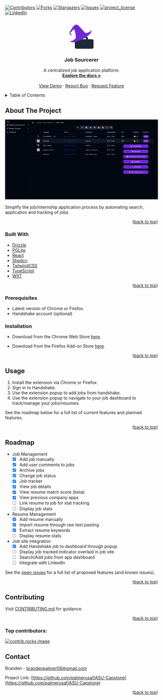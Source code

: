 <!-- Improved compatibility of back to top link: See: https://github.com/othneildrew/Best-README-Template/pull/73 -->

<a id="readme-top"></a>

<!--
*** Thanks for checking out the Best-README-Template. If you have a suggestion
*** that would make this better, please fork the repo and create a pull request
*** or simply open an issue with the tag "enhancement".
*** Don't forget to give the project a star!
*** Thanks again! Now go create something AMAZING! :D
-->

<!-- PROJECT SHIELDS -->
<!--
*** I'm using markdown "reference style" links for readability.
*** Reference links are enclosed in brackets [ ] instead of parentheses ( ).
*** See the bottom of this document for the declaration of the reference variables
*** for contributors-url, forks-url, etc. This is an optional, concise syntax you may use.
*** https://www.markdownguide.org/basic-syntax/#reference-style-links
-->

[![Contributors][contributors-shield]][contributors-url]
[![Forks][forks-shield]][forks-url]
[![Stargazers][stars-shield]][stars-url]
[![Issues][issues-shield]][issues-url]
[![project_license][license-shield]][license-url]
[![LinkedIn][linkedin-shield]][linkedin-url]

<!-- PROJECT LOGO -->
<br />
<div align="center">
  <a href="https://github.com/palmerusaf/ASU-Capstone">
    <img src="./public/wxt.svg" alt="Logo" width="80" height="80">
  </a>

<h3 align="center">Job Sourcerer</h3>

  <p align="center">
A centralized job application platform.
    <br />
    <a href="https://github.com/palmerusaf/ASU-Capstone"><strong>Explore the docs »</strong></a>
    <br />
    <br />
    <a href="./screen-shots/archive-demo.mp4">View Demo</a>
    &middot;
    <a href="https://github.com/palmerusaf/ASU-Capstone/issues/new?labels=bug&template=bug-report---.md">Report Bug</a>
    &middot;
    <a href="https://github.com/palmerusaf/ASU-Capstone/issues/new?labels=enhancement&template=feature-request---.md">Request Feature</a>
  </p>
</div>

<!-- TABLE OF CONTENTS -->
<details>
  <summary>Table of Contents</summary>
  <ol>
    <li>
      <a href="#about-the-project">About The Project</a>
      <ul>
        <li><a href="#built-with">Built With</a></li>
        <li><a href="#prerequisites">Prerequisites</a></li>
        <li><a href="#installation">Installation</a></li>
      </ul>
    </li>
    <li><a href="#usage">Usage</a></li>
    <li><a href="#roadmap">Roadmap</a></li>
    <li><a href="#contributing">Contributing</a></li>
    <li><a href="#contact">Contact</a></li>
  </ol>
</details>

<!-- ABOUT THE PROJECT -->

## About The Project

[![Job Sourcerer Prototype Screen Shot][product-screenshot]](https://github.com/palmerusaf/ASU-Capstone)

Simplify the job/internship application process by automating search, application and tracking of jobs.

<p align="right">(<a href="#readme-top">back to top</a>)</p>

### Built With

- [Drizzle](https://orm.drizzle.team/docs/overview)
- [PGLite](https://pglite.dev/)
- [React](https://react.dev/)
- [Shadcn](https://ui.shadcn.com/)
- [TailwindCSS](https://tailwindcss.com/)
- [TypeScript](https://www.typescriptlang.org/docs/)
- [WXT](https://wxt.dev/guide/introduction.html)

<p align="right">(<a href="#readme-top">back to top</a>)</p>

### Prerequisites

- Latest version of Chrome or Firefox.
- Handshake account (optional)

### Installation

- Download from the Chrome Web Store [here](https://chromewebstore.google.com/detail/job-sourcerer/iilhhpgfemomamfecgiaaooobfbjjhpc).

- Download from the Firefox Add-on Store [here](https://addons.mozilla.org/en-US/firefox/addon/job-sourcerer/).

<p align="right">(<a href="#readme-top">back to top</a>)</p>

<!-- USAGE EXAMPLES -->

## Usage

1. Install the extension via Chrome or Firefox.
2. Sign in to Handshake.
3. Use the extension popup to add jobs from handshake.
4. Use the extension popup to navigate to your job dashboard to track/manage your jobs/resumes.

See the roadmap below for a full list of current features and planned features.

<p align="right">(<a href="#readme-top">back to top</a>)</p>

<!-- ROADMAP -->

## Roadmap

- Job Management
  - [x] Add job manually
  - [x] Add user comments to jobs
  - [x] Archive jobs
  - [x] Change job status
  - [x] Job tracker
  - [x] View job details
  - [x] View resume match score (beta)
  - [x] View previous company apps
  - [ ] Link resume to job for stat tracking
  - [ ] Display job stats

- Resume Management
  - [x] Add resume manually
  - [x] Import resume through raw text pasting
  - [x] Extract resume keywords
  - [ ] Display resume stats

- Job site integration
  - [x] Add Handshake job to dashboard through popup
  - [ ] Display job tracked indicator overlaid in job site
  - [ ] Search/Add jobs from app dashboard
  - [ ] Integrate with LinkedIn

See the [open issues](https://github.com/palmerusaf/ASU-Capstone/issues) for a full list of proposed features (and known issues).

<p align="right">(<a href="#readme-top">back to top</a>)</p>

<!-- CONTRIBUTING -->

## Contributing

Visit [CONTRIBUTING.md](./CONTRIBUTING.md) for guidance.

<p align="right">(<a href="#readme-top">back to top</a>)</p>

### Top contributors:

<a href="https://github.com/palmerusaf/ASU-Capstone/graphs/contributors">
  <img src="https://contrib.rocks/image?repo=palmerusaf/ASU-Capstone" alt="contrib.rocks image" />
</a>

<!-- CONTACT -->

## Contact

Branden - brandenpalmer08@gmail.com

Project Link: [https://github.com/palmerusaf/ASU-Capstone](https://github.com/palmerusaf/ASU-Capstone)

<p align="right">(<a href="#readme-top">back to top</a>)</p>

<!-- MARKDOWN LINKS & IMAGES -->
<!-- https://www.markdownguide.org/basic-syntax/#reference-style-links -->

[contributors-shield]: https://img.shields.io/github/contributors/palmerusaf/ASU-Capstone.svg?style=for-the-badge
[contributors-url]: https://github.com/palmerusaf/ASU-Capstone/graphs/contributors
[forks-shield]: https://img.shields.io/github/forks/palmerusaf/ASU-Capstone.svg?style=for-the-badge
[forks-url]: https://github.com/palmerusaf/ASU-Capstone/network/members
[stars-shield]: https://img.shields.io/github/stars/palmerusaf/ASU-Capstone.svg?style=for-the-badge
[stars-url]: https://github.com/palmerusaf/ASU-Capstone/stargazers
[issues-shield]: https://img.shields.io/github/issues/palmerusaf/ASU-Capstone.svg?style=for-the-badge
[issues-url]: https://github.com/palmerusaf/ASU-Capstone/issues
[license-shield]: https://img.shields.io/github/license/palmerusaf/ASU-Capstone.svg?style=for-the-badge
[license-url]: https://github.com/palmerusaf/ASU-Capstone/blob/master/LICENSE.txt
[linkedin-shield]: https://img.shields.io/badge/-LinkedIn-black.svg?style=for-the-badge&logo=linkedin&colorB=555
[linkedin-url]: https://linkedin.com/in/linkedin_username
[product-screenshot]: ./screen-shots/job-tracker.webp
